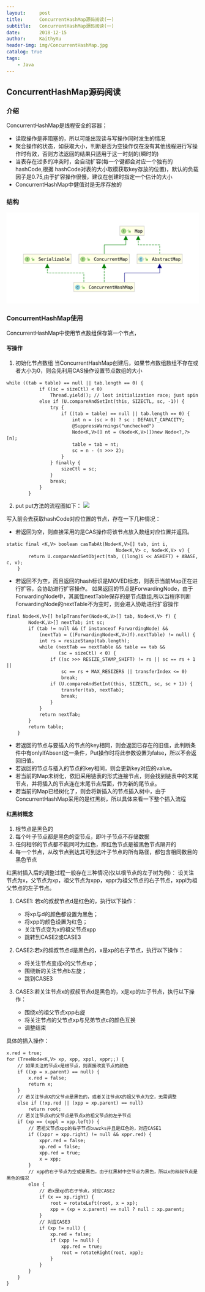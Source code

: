 ```yaml
---
layout:     post
title:      ConcurrentHashMap源码阅读(一)
subtitle:   ConcurrentHashMap源码阅读(一)
date:       2018-12-15
author:     KaithyXu
header-img: img/ConcurrentHashMap.jpg
catalog: true
tags:
    - Java
---
```

## ConcurrentHashMap源码阅读


### 介绍

ConcurrentHashMap是线程安全的容器；

* 读取操作是非阻塞的，所以可能出现读与写操作同时发生的情况
* 聚合操作的状态，如获取大小，判断是否为空操作仅在没有其他线程进行写操作时有效，否则方法返回的结果只适用于这一时刻的(瞬时的)
* 当表存在过多的冲突时，会自动扩容(每一个键都会对应一个独有的hashCode,根据 hashCode对表的大小取模获取key存放的位置)，默认的负载因子是0.75,由于扩容操作很慢，建议在创建时指定一个估计的大小
* ConcurrentHashMap中健值对是无序存放的

### 结构
![](img/concurrentHashMap.png)

### ConcurrentHashMap使用
ConcurrentHashMap中使用节点数组保存第一个节点，

#### 写操作
1. 初始化节点数组
当ConcurrentHashMap创建后，如果节点数组数组不存在或者大小为0，则会先利用CAS操作设置节点数组的大小
```
while ((tab = table) == null || tab.length == 0) {
            if ((sc = sizeCtl) < 0)
                Thread.yield(); // lost initialization race; just spin
            else if (U.compareAndSetInt(this, SIZECTL, sc, -1)) {
                try {
                    if ((tab = table) == null || tab.length == 0) {
                        int n = (sc > 0) ? sc : DEFAULT_CAPACITY;
                        @SuppressWarnings("unchecked")
                        Node<K,V>[] nt = (Node<K,V>[])new Node<?,?>[n];
                        table = tab = nt;
                        sc = n - (n >>> 2);
                    }
                } finally {
                    sizeCtl = sc;
                }
                break;
            }
        }
```

2. put
put方法的流程图如下：
![](img/ConcurrentHashMap_Put流程图)

写入前会去获取hashCode对应位置的节点，存在一下几种情况：

* 若返回为空，则直接采用的是CAS操作将该节点放入数组对应位置并返回。
```
static final <K,V> boolean casTabAt(Node<K,V>[] tab, int i,
                                        Node<K,V> c, Node<K,V> v) {
        return U.compareAndSetObject(tab, ((long)i << ASHIFT) + ABASE, c, v);
    }
```

* 若返回不为空，而且返回的hash标识是MOVED标志，则表示当前Map正在进行扩容，会协助进行扩容操作。
如果返回的节点是ForwardingNode，由于ForwardingNode中，其属性nextTable保存的是节点数组,所以当程序判断ForwardingNode的nextTable不为空时，则会进入协助进行扩容操作
```
final Node<K,V>[] helpTransfer(Node<K,V>[] tab, Node<K,V> f) {
        Node<K,V>[] nextTab; int sc;
        if (tab != null && (f instanceof ForwardingNode) &&
            (nextTab = ((ForwardingNode<K,V>)f).nextTable) != null) {
            int rs = resizeStamp(tab.length);
            while (nextTab == nextTable && table == tab &&
                   (sc = sizeCtl) < 0) {
                if ((sc >>> RESIZE_STAMP_SHIFT) != rs || sc == rs + 1 ||
                    sc == rs + MAX_RESIZERS || transferIndex <= 0)
                    break;
                if (U.compareAndSetInt(this, SIZECTL, sc, sc + 1)) {
                    transfer(tab, nextTab);
                    break;
                }
            }
            return nextTab;
        }
        return table;
    }
```

* 若返回的节点与要插入的节点的key相同，则会返回已存在的旧值，此判断条件中有onlyIfAbsent这一条件，Put操作时将此参数设置为false，所以不会返回旧值。
* 若返回的节点与插入的节点的key相同，则会更新key对应的value。
* 若当前的Map未树化，依旧采用链表的形式连接节点，则会找到链表中的末尾节点，并将插入的节点连在末尾节点后面，作为新的尾节点。
* 若当前的Map已经树化了，则会将新插入的节点插入树中，由于ConcurrentHashMap采用的是红黑树，所以具体来看一下整个插入流程

#### 红黑树概念

1. 根节点是黑色的
2. 每个叶子节点都是黑色的空节点，即叶子节点不存储数据
3. 任何相邻的节点都不能同时为红色，即红色节点是被黑色节点隔开的
4. 每一个节点，从改节点到达其可到达叶子节点的所有路径，都包含相同数目的黑色节点

红黑树插入后的调整过程一般存在三种情况(仅以根节点的左子树为例)：
设关注节点为x，父节点为xp，祖父节点为xpp，xppr为祖父节点的右子节点，xppl为祖父节点的左子节点。

1. CASE1: 若x的叔叔节点d是红色的，执行以下操作：
    * 将xp与d的颜色都设置为黑色；
    * 将xpp的颜色设置为红色；
    * 关注节点变为x的祖父节点xpp
    * 跳转到CASE2或CASE3
2. CASE2:若x的叔叔节点d是黑色的，x是xp的右子节点，执行以下操作：
    * 将关注节点变成x的父节点xp；
    * 围绕新的关注节点b左旋；
    * 跳到CASE3

3. CASE3:若关注节点x的叔叔节点d是黑色的，x是xp的左子节点，执行以下操作：
    * 围绕x的祖父节点xpp右旋
    * 将关注节点的父节点xp与兄弟节点c的颜色互换
    * 调整结束

具体的插入操作：
```
x.red = true;
for (TreeNode<K,V> xp, xpp, xppl, xppr;;) {
    // 如果关注的节点x是根节点，则直接改变节点的颜色
    if ((xp = x.parent) == null) {
        x.red = false;
        return x;
    }
    // 若关注节点X的父节点是黑色的，或者关注节点X的祖父节点为空，无需调整
    else if (!xp.red || (xpp = xp.parent) == null)
        return root;
    // 若关注节点x的父节点是节点x的祖父节点的左子节点
    if (xp == (xppl = xpp.left)) {
        // 若祖父节点xpp的右子节点buwzks并且是红色的，对应CASE1
        if ((xppr = xpp.right) != null && xppr.red) {
            xppr.red = false;
            xp.red = false;
            xpp.red = true;
            x = xpp;
        }
        // xpp的右子节点为空或是黑色，由于红黑树中空节点为黑色，所以x的叔叔节点是黑色的情况
        else {
            // 若x是xp的右子节点，对应CASE2
            if (x == xp.right) {
                root = rotateLeft(root, x = xp);
                xpp = (xp = x.parent) == null ? null : xp.parent;
            }
            // 对应CASE3
            if (xp != null) {
                xp.red = false;
                if (xpp != null) {
                    xpp.red = true;
                    root = rotateRight(root, xpp);
                }
            }
        }
    }
}
```










